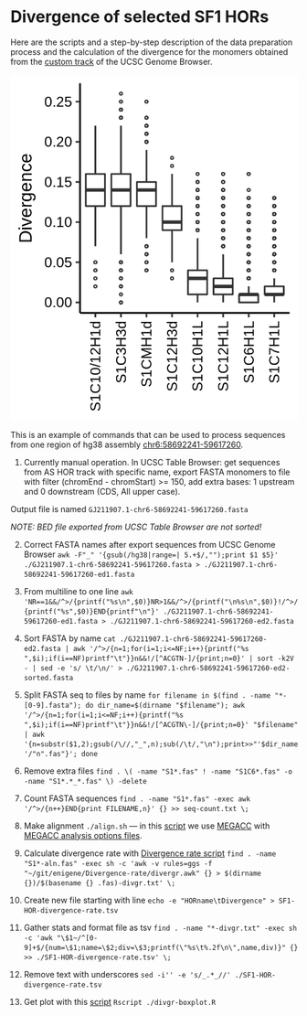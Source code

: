 # Divergence of selected SF1 HORs

Here are the scripts and a step-by-step description of the data preparation process and
the calculation of the divergence for the monomers obtained from the [custom track](../track)
of the UCSC Genome Browser.

![Divergence rate of selected SF1 HORs](SF1-HOR-divergence-rate-boxplot.png)

This is an example of commands that can be used to process sequences from one region
of hg38 assembly [chr6:58692241-59617260](https://genome.ucsc.edu/cgi-bin/hgTracks?db=hg38&position=chr6%3A58692241-59617260).

1. Currently manual operation. In UCSC Table Browser: get sequences from AS HOR
track with specific name, export FASTA monomers to file with filter (chromEnd - chromStart) >= 150,
add extra bases: 1 upstream and 0 downstream (CDS, All upper case).

Output file is named `GJ211907.1-chr6-58692241-59617260.fasta`

_NOTE: BED file exported from UCSC Table Browser are not sorted!_

2. Correct FASTA names after export sequences from UCSC Genome Browser
`awk -F"_" '{gsub(/hg38|range=| 5.+$/,"");print $1 $5}' ./GJ211907.1-chr6-58692241-59617260.fasta > ./GJ211907.1-chr6-58692241-59617260-ed1.fasta`

3. From multiline to one line
`awk 'NR==1&&/^>/{printf("%s\n",$0)}NR>1&&/^>/{printf("\n%s\n",$0)}!/^>/{printf("%s",$0)}END{printf"\n"}' ./GJ211907.1-chr6-58692241-59617260-ed1.fasta > ./GJ211907.1-chr6-58692241-59617260-ed2.fasta`

4. Sort FASTA by name
`cat ./GJ211907.1-chr6-58692241-59617260-ed2.fasta | awk '/^>/{n=1;for(i=1;i<=NF;i++){printf("%s ",$i);if(i==NF)printf"\t"}}n&&!/[^ACGTN-]/{print;n=0}' | sort -k2V - | sed -e 's/ \t/\n/' > ./GJ211907.1-chr6-58692241-59617260-ed2-sorted.fasta`

5. Split FASTA seq to files by name
`for filename in $(find . -name "*-[0-9].fasta"); do dir_name=$(dirname "$filename"); awk '/^>/{n=1;for(i=1;i<=NF;i++){printf("%s ",$i);if(i==NF)printf"\t"}}n&&!/[^ACGTN\-]/{print;n=0}' "$filename" | awk '{n=substr($1,2);gsub(/\//,"_",n);sub(/\t/,"\n");print>>"'$dir_name'/"n".fas"}'; done`

6. Remove extra files
`find . \( -name "S1*.fas" ! -name "S1C6*.fas" -o -name "S1*.*_*.fas" \) -delete`

7. Count FASTA sequences
`find . -name "S1*.fas" -exec awk '/^>/{n++}END{print FILENAME,n}' {} >> seq-count.txt \;`

8. Make alignment
`./align.sh` — in this [script](align.sh) we use [MEGACC](https://www.megasoftware.net/) with [MEGACC analysis options files](MEGACC-analysis-options-files/).

9. Calculate divergence rate with [Divergence rate script](https://github.com/enigene/Divergence-rate)
`find . -name "S1*-aln.fas" -exec sh -c 'awk -v rules=ggs -f "~/git/enigene/Divergence-rate/divergr.awk" {} > $(dirname {})/$(basename {} .fas)-divgr.txt' \;`

10. Create new file starting with line
`echo -e "HORname\tDivergence" > SF1-HOR-divergence-rate.tsv`

11. Gather stats and format file as tsv
`find . -name "*-divgr.txt" -exec sh -c 'awk "\$1~/^[0-9]+$/{num=\$1;name=\$2;div=\$3;printf(\"%s\t%.2f\n\",name,div)}" {} >> ./SF1-HOR-divergence-rate.tsv' \;`

12. Remove text with underscores
`sed -i'' -e 's/_.*_//' ./SF1-HOR-divergence-rate.tsv`

13. Get plot with this [script](divgr-boxplot.R)
`Rscript ./divgr-boxplot.R`
